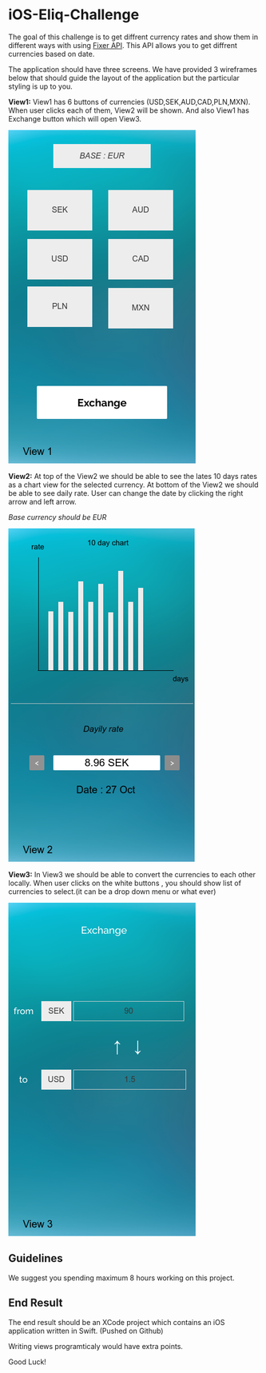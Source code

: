 # iOS-Eliq-Challenge

The goal of this challenge is to get diffrent currency rates and show them in different ways with using [Fixer API](https://fixer.io/quickstart). This API allows you to get diffrent currencies based on date. 

The application should have three screens. We have provided 3 wireframes below that should guide the layout of the application but the particular styling is up to you.
 
**View1:**
View1 has 6 buttons of currencies (USD,SEK,AUD,CAD,PLN,MXN).
When user clicks each of them, View2 will be shown.
And also View1 has Exchange button which will open View3.

![iOS Wireframe](view1.png)


**View2:**
At top of the View2 we should be able to see the lates 10 days rates as a chart view for the selected currency.
At bottom of the View2 we should be able to see daily rate. User can change the date by clicking the right arrow and left arrow.

_Base currency should be EUR_

![iOS Wireframe](view2.png)


**View3:**
In View3 we should be able to convert the currencies to each other locally.
When user clicks on the white buttons , you should show list of currencies to select.(it can be a drop down menu or what ever)

![iOS Wireframe](view3.png)

## Guidelines

We suggest you spending maximum 8 hours working on this project.

## End Result

The end result should be an XCode project which contains an iOS application written in Swift. (Pushed on Github)

Writing views programticaly would have extra points.

Good Luck!
